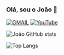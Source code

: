 ### Olá, sou o João 🙋

[![GMAIL](https://img.shields.io/badge/Gmail-D14836?style=for-the-badge&logo=gmail&logoColor=white)](https://mail.google.com/mail/?view=cm&fs=1&to=joaogustavotrog@gmail.com)
[![YouTube](https://img.shields.io/badge/YouTube-FF0000?style=for-the-badge&logo=youtube&logoColor=white)](https://youtube.com/@jaomdz)

![João GitHub stats](https://github-readme-stats.vercel.app/api?username=joaotrog1&show_icons=true&theme=radical)

![Top Langs](https://github-readme-stats.vercel.app/api/top-langs/?username=joaotrog1&hide_progress=true)

<br/>
